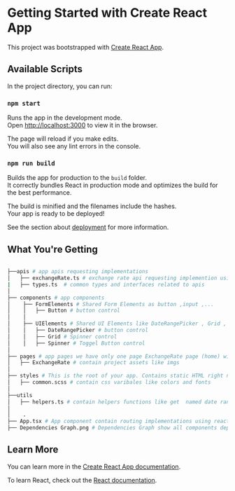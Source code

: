 # Getting Started with Create React App

This project was bootstrapped with [Create React App](https://github.com/facebook/create-react-app).

## Available Scripts

In the project directory, you can run:

### `npm start`

Runs the app in the development mode.\
Open [http://localhost:3000](http://localhost:3000) to view it in the browser.

The page will reload if you make edits.\
You will also see any lint errors in the console.

### `npm run build`

Builds the app for production to the `build` folder.\
It correctly bundles React in production mode and optimizes the build for the best performance.

The build is minified and the filenames include the hashes.\
Your app is ready to be deployed!

See the section about [deployment](https://facebook.github.io/create-react-app/docs/deployment) for more information.

## What You're Getting
```bash

├──apis # app apis requesting implementations 
│   ├── exchangeRate.ts # exchange rate api requesting implemention using (https://api.exchangerate.host/)
|   ├── types.ts  # common types and interfaces related to apis
│       
├── components # app components
│    ├── FormElements # Shared Form Elements as button ,input ,...
│    │   ├── Button # button control
│    │
│    ├── UIElements # Shared UI Elements like DateRangePicker , Grid , Spinner ,...
│    │   ├── DateRangePicker # button control
│    │   ├── Grid # Spinner control
│    │   ├── Spinner # Toggel Button control
│    
├── pages # app pages we have only one page ExchangeRate page (home) with route "/"
│   ├── ExchangeRate # contain project assets like imgs
│
├── styles # This is the root of your app. Contains static HTML right now.
│   ├── common.scss # contain css varibales like colors and fonts
│   
├──utils  
│   ├── helpers.ts # contain helpers functions like get  named date range 
│        
│    .
├── App.tsx # App component contain routing implementations using react-router-dom 
├── Dependencies Graph.png # Dependencies Graph show all components dependencies
```

## Learn More

You can learn more in the [Create React App documentation](https://facebook.github.io/create-react-app/docs/getting-started).

To learn React, check out the [React documentation](https://reactjs.org/).
